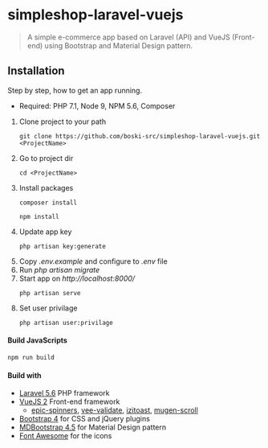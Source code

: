 # simpleshop-laravel-vuejs

> A simple e-commerce app based on Laravel (API) and VueJS (Front-end) using Bootstrap and Material Design pattern.

## Installation

Step by step, how to get an app running.
* Required: PHP 7.1, Node 9, NPM 5.6, Composer

1. Clone project to your path
	```
	git clone https://github.com/boski-src/simpleshop-laravel-vuejs.git <ProjectName>
	```
2. Go to project dir	
	```
	cd <ProjectName>
	```
3. Install packages
	```
	composer install
	```
	```
	npm install
	```
4. Update app key
	```
	php artisan key:generate
	```
5. Copy *.env.example* and configure to *.env* file
6. Run *php artisan migrate*
7. Start app on *http://localhost:8000/*
	```
	php artisan serve
	```
8. Set user privilage
	```
	php artisan user:privilage
	```
#### Build JavaScripts	
```
npm run build
```
#### Build with
* [Laravel 5.6](https://laravel.com/) PHP framework
* [VueJS 2](https://vuejs.org/) Front-end framework
	* [epic-spinners](https://github.com/epicmaxco/epic-spinners), 
	[vee-validate](https://github.com/baianat/vee-validate), 
	[izitoast](https://github.com/arthurvasconcelos/vue-izitoast), 
	[mugen-scroll](https://github.com/egoist/vue-mugen-scroll)
* [Bootstrap 4](http://getbootstrap.com) for CSS and jQuery plugins
* [MDBootstrap 4.5](https://mdbootstrap.com/) for Material Design pattern
* [Font Awesome](https://fortawesome.com/) for the icons
